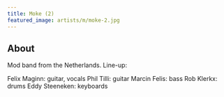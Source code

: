 ```yaml
---
title: Moke (2)
featured_image: artists/m/moke-2.jpg
---
```

## About

Mod band from the Netherlands.
Line-up:

Felix Maginn: guitar, vocals
Phil Tilli: guitar
Marcin Felis: bass
Rob Klerkx: drums
Eddy Steeneken: keyboards

